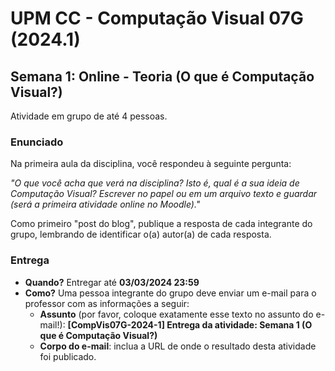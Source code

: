 # UPM CC - Computação Visual 07G (2024.1)

## Semana 1: Online - Teoria (O que é Computação Visual?)

Atividade em grupo de até 4 pessoas.

### Enunciado

Na primeira aula da disciplina, você respondeu à seguinte pergunta:

*"O que você acha que verá na disciplina? Isto é, qual é a sua ideia de Computação Visual? Escrever no papel ou em um arquivo texto e guardar (será a primeira atividade online no Moodle)."*

Como primeiro "post do blog", publique a resposta de cada integrante do grupo, lembrando de identificar o(a) autor(a) de cada resposta.

### Entrega

- **Quando?** Entregar até **03/03/2024 23:59**
- **Como?** Uma pessoa integrante do grupo deve enviar um e-mail para o professor com as informações a seguir:
    - **Assunto** (por favor, coloque exatamente esse texto no assunto do e-mail!): **[CompVis07G-2024-1] Entrega da atividade: Semana 1 (O que é Computação Visual?)**
    - **Corpo do e-mail**: inclua a URL de onde o resultado desta atividade foi publicado.
